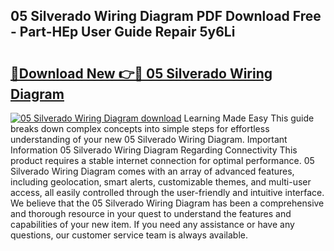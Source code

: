 ## 05 Silverado Wiring Diagram PDF Download Free - Part-HEp User Guide Repair 5y6Li

# <h2><a href="http://dfhme73.blite.top/?on=05+Silverado+Wiring+Diagram">🔗Download New 👉🔴 05 Silverado Wiring Diagram</a></h2>

[![05 Silverado Wiring Diagram download](https://i.imgur.com/lujVjoI.png)](http://dfhme73.blite.top/?on=05+Silverado+Wiring+Diagram)
Learning Made Easy This guide breaks down complex concepts into simple steps for effortless understanding of your new 05 Silverado Wiring Diagram. Important Information 05 Silverado Wiring Diagram Regarding Connectivity This product requires a stable internet connection for optimal performance. 05 Silverado Wiring Diagram comes with an array of advanced features, including geolocation, smart alerts, customizable themes, and multi-user access, all easily controlled through the user-friendly and intuitive interface. We believe that the 05 Silverado Wiring Diagram has been a comprehensive and thorough resource in your quest to understand the features and capabilities of your new item. If you need any assistance or have any questions, our customer service team is always available.
